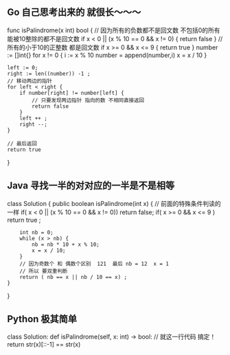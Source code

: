 ## Go 自己思考出来的 就很长～～～
func isPalindrome(x int) bool {
	// 因为所有的负数都不是回文数 不包括0的所有能被10整除的都不是回文数
    if x < 0 || (x % 10 == 0 && x != 0) {
        return false
    }
    // 所有的小于10的正整数 都是回文数
    if x >= 0 && x <= 9 {
        return true
    }
    number := []int{}
	for x != 0 {
		i := x % 10
		number = append(number,i)
		x = x / 10
	}

	left := 0;
	right := len((number)) -1 ;
	// 移动两边的指针 
	for left < right {
		if number[right] != number[left] {
			// 只要发现两边指针 指向的数 不相同直接返回 
			return false
		}
		left ++ ;
		right --;
	}
	
	// 最后返回 
	return true
}

## Java 寻找一半的对对应的一半是不是相等
class Solution {
    public boolean isPalindrome(int x) {
        // 前面的特殊条件判读的一样
        if( x < 0 || (x % 10 == 0 && x != 0)) return false;
		if( x >= 0 && x <= 9 ) return true ;
		
        int nb = 0;
        while (x > nb) {
            nb = nb * 10 + x % 10;
            x = x / 10;
        }
        // 因为奇数个 和 偶数个区别  121  最后 nb = 12  x = 1 
        // 所以 要双重判断 
        return ( nb == x || nb / 10 == x) ;
    }
}


## Python 极其简单 
class Solution:
    def isPalindrome(self, x: int) -> bool:
    	// 就这一行代码 搞定！
        return str(x)[::-1] == str(x)
